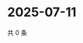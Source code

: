 # 2025-07-11

共 0 条

<!-- BEGIN ZHIHUQUESTIONS -->
<!-- 最后更新时间 Fri Jul 11 2025 07:11:51 GMT+0800 (China Standard Time) -->

<!-- END ZHIHUQUESTIONS -->
